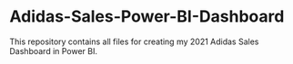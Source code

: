 # Adidas-Sales-Power-BI-Dashboard
This repository contains all files for creating my 2021 Adidas Sales Dashboard in Power BI. 
